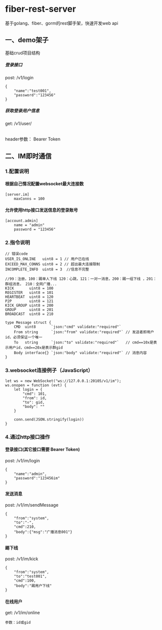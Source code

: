 # fiber-rest-server
基于golang、fiber、gorm的rest脚手架，快速开发web api

## 一、demo架子
基础crud项目结构
##### 登录接口
post: /v1/login
```
{
    "name":"test001",
    "password":"123456"
}
```

##### 获取登录用户信息
get: /v1/user/
######
header参数： Bearer Token

## 二、IM即时通信
### 1.配置说明
#### 根据自己情况配置websocket最大连接数
```
[server.im] 
    maxConns = 100
```
#### 允许使用http接口发送信息的登录账号
```
[account.admin]
    name = "admin"
    password = "123456"
``` 

### 2.指令说明
```
// 错误code
USER_IS_ONLINE   uint8 = 1 // 用户已在线
EXCEED_MAX_CONNS uint8 = 2 // 超出最大连接限制
INCOMPLETE_INFO  uint8 = 3  //信息不完整
```
```
//99：注册，100：踢单人下线 120：心跳，121：一对一消息，200：踢一组下线 ，201：群组消息， 210：全网广播...
KICK       uint8 = 100
REGISTER   uint8 = 101
HEARTBEAT  uint8 = 120
P2P        uint8 = 121
KICK_GROUP uint8 = 200
GROUP      uint8 = 201
BROADCAST  uint8 = 210
```
```
type Message struct {
    CMD  uint8       `json:"cmd" validate:"required"`
    From string      `json:"from" validate:"required"` // 发送者即用户id，必须保证一个唯一
    To   string      `json:"to" validate:"required"`   // cmd==10x是表示用户id，cmd==20x是表示群gid
    Body interface{} `json:"body" validate:"required"` // 消息内容
}
```
### 3.websocket连接例子（JavaScript）
```
let ws = new WebSocket("ws://127.0.0.1:20105/v1/im");
ws.onopen = function (evt) {
    let login = {
        "cmd": 101,
        "from": id,
        "to": gid,
        "body": ""
    }

    conn.send(JSON.stringify(login))
}
```

### 4.通过http接口操作

#### 登录接口(其它接口需要 Bearer Token)
post: /v1/im/login
```
{
    "name":"admin",
    "password":"123456im"
}
```
#### 发送消息
post: /v1/im/sendMessage
```
{
    "from":"system",
    "to":"-",
    "cmd":210,
    "body":{"msg":"广播消息001"}
}
```

#### 踢下线
post: /v1/im/kick
```
{
    "from":"system",
    "to":"test001",
    "cmd":100,
    "body":"踢用户下线"
}
```

#### 在线用户
get: /v1/im/online
```
参数：id或gid
```